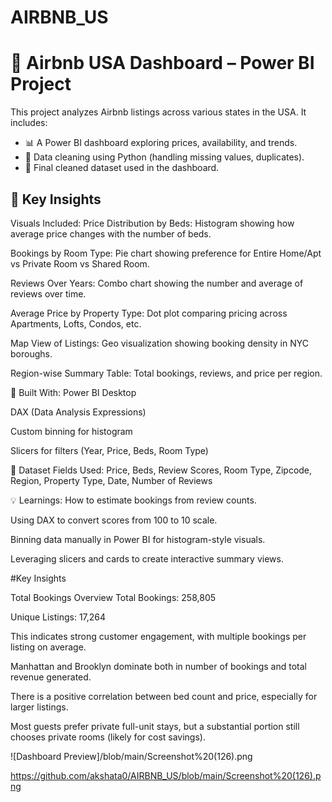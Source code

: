 # AIRBNB_US

# 🏡 Airbnb USA Dashboard – Power BI Project

This project analyzes Airbnb listings across various states in the USA. It includes:

- 📊 A Power BI dashboard exploring prices, availability, and trends.
- 🧹 Data cleaning using Python (handling missing values, duplicates).
- 📁 Final cleaned dataset used in the dashboard.

## 📌 Key Insights

Visuals Included:
Price Distribution by Beds: Histogram showing how average price changes with the number of beds.

Bookings by Room Type: Pie chart showing preference for Entire Home/Apt vs Private Room vs Shared Room.

Reviews Over Years: Combo chart showing the number and average of reviews over time.

Average Price by Property Type: Dot plot comparing pricing across Apartments, Lofts, Condos, etc.

Map View of Listings: Geo visualization showing booking density in NYC boroughs.

Region-wise Summary Table: Total bookings, reviews, and price per region.

🔧 Built With:
Power BI Desktop

DAX (Data Analysis Expressions)

Custom binning for histogram

Slicers for filters (Year, Price, Beds, Room Type)

📁 Dataset Fields Used:
Price, Beds, Review Scores, Room Type, Zipcode, Region, Property Type, Date, Number of Reviews


💡 Learnings:
How to estimate bookings from review counts.

Using DAX to convert scores from 100 to 10 scale.

Binning data manually in Power BI for histogram-style visuals.

Leveraging slicers and cards to create interactive summary views.


#Key Insights

 Total Bookings Overview
Total Bookings: 258,805

Unique Listings: 17,264

This indicates strong customer engagement, with multiple bookings per listing on average.

Manhattan and Brooklyn dominate both in number of bookings and total revenue generated.

There is a positive correlation between bed count and price, especially for larger listings.

Most guests prefer private full-unit stays, but a substantial portion still chooses private rooms (likely for cost savings).

![Dashboard Preview]/blob/main/Screenshot%20(126).png



https://github.com/akshata0/AIRBNB_US/blob/main/Screenshot%20(126).png









